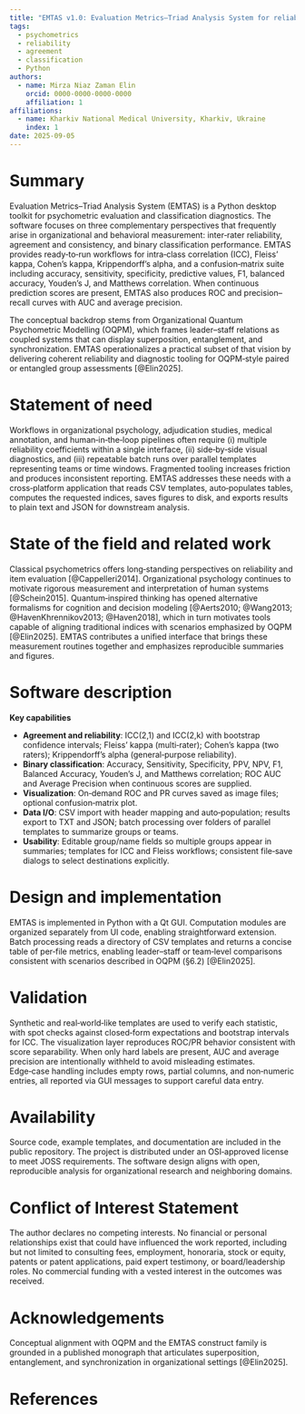 ```yaml
---
title: "EMTAS v1.0: Evaluation Metrics–Triad Analysis System for reliability and binary classification"
tags:
  - psychometrics
  - reliability
  - agreement
  - classification
  - Python
authors:
  - name: Mirza Niaz Zaman Elin
    orcid: 0000-0000-0000-0000
    affiliation: 1
affiliations:
  - name: Kharkiv National Medical University, Kharkiv, Ukraine
    index: 1
date: 2025-09-05
---
```


# Summary

Evaluation Metrics–Triad Analysis System (EMTAS) is a Python desktop toolkit for psychometric evaluation and classification diagnostics. The software focuses on three complementary perspectives that frequently arise in organizational and behavioral measurement: inter‑rater reliability, agreement and consistency, and binary classification performance. EMTAS provides ready‑to‑run workflows for intra‑class correlation (ICC), Fleiss’ kappa, Cohen’s kappa, Krippendorff’s alpha, and a confusion‑matrix suite including accuracy, sensitivity, specificity, predictive values, F1, balanced accuracy, Youden’s J, and Matthews correlation. When continuous prediction scores are present, EMTAS also produces ROC and precision–recall curves with AUC and average precision.

The conceptual backdrop stems from Organizational Quantum Psychometric Modelling (OQPM), which frames leader–staff relations as coupled systems that can display superposition, entanglement, and synchronization. EMTAS operationalizes a practical subset of that vision by delivering coherent reliability and diagnostic tooling for OQPM‑style paired or entangled group assessments [@Elin2025].

# Statement of need

Workflows in organizational psychology, adjudication studies, medical annotation, and human‑in‑the‑loop pipelines often require (i) multiple reliability coefficients within a single interface, (ii) side‑by‑side visual diagnostics, and (iii) repeatable batch runs over parallel templates representing teams or time windows. Fragmented tooling increases friction and produces inconsistent reporting. EMTAS addresses these needs with a cross‑platform application that reads CSV templates, auto‑populates tables, computes the requested indices, saves figures to disk, and exports results to plain text and JSON for downstream analysis.

# State of the field and related work

Classical psychometrics offers long‑standing perspectives on reliability and item evaluation [@Cappelleri2014]. Organizational psychology continues to motivate rigorous measurement and interpretation of human systems [@Schein2015]. Quantum‑inspired thinking has opened alternative formalisms for cognition and decision modeling [@Aerts2010; @Wang2013; @HavenKhrennikov2013; @Haven2018], which in turn motivates tools capable of aligning traditional indices with scenarios emphasized by OQPM [@Elin2025]. EMTAS contributes a unified interface that brings these measurement routines together and emphasizes reproducible summaries and figures.

# Software description

**Key capabilities**

* **Agreement and reliability**: ICC(2,1) and ICC(2,k) with bootstrap confidence intervals; Fleiss’ kappa (multi‑rater); Cohen’s kappa (two raters); Krippendorff’s alpha (general‑purpose reliability).
* **Binary classification**: Accuracy, Sensitivity, Specificity, PPV, NPV, F1, Balanced Accuracy, Youden’s J, and Matthews correlation; ROC AUC and Average Precision when continuous scores are supplied.
* **Visualization**: On‑demand ROC and PR curves saved as image files; optional confusion‑matrix plot.
* **Data I/O**: CSV import with header mapping and auto‑population; results export to TXT and JSON; batch processing over folders of parallel templates to summarize groups or teams.
* **Usability**: Editable group/name fields so multiple groups appear in summaries; templates for ICC and Fleiss workflows; consistent file‑save dialogs to select destinations explicitly.

# Design and implementation

EMTAS is implemented in Python with a Qt GUI. Computation modules are organized separately from UI code, enabling straightforward extension. Batch processing reads a directory of CSV templates and returns a concise table of per‑file metrics, enabling leader–staff or team‑level comparisons consistent with scenarios described in OQPM (§6.2) [@Elin2025].

# Validation

Synthetic and real‑world‑like templates are used to verify each statistic, with spot checks against closed‑form expectations and bootstrap intervals for ICC. The visualization layer reproduces ROC/PR behavior consistent with score separability. When only hard labels are present, AUC and average precision are intentionally withheld to avoid misleading estimates. Edge‑case handling includes empty rows, partial columns, and non‑numeric entries, all reported via GUI messages to support careful data entry.

# Availability

Source code, example templates, and documentation are included in the public repository. The project is distributed under an OSI‑approved license to meet JOSS requirements. The software design aligns with open, reproducible analysis for organizational research and neighboring domains.

# Conflict of Interest Statement

The author declares no competing interests.
No financial or personal relationships exist that could have influenced the work reported, including but not limited to consulting fees, employment, honoraria, stock or equity, patents or patent applications, paid expert testimony, or board/leadership roles. No commercial funding with a vested interest in the outcomes was received.

# Acknowledgements

Conceptual alignment with OQPM and the EMTAS construct family is grounded in a published monograph that articulates superposition, entanglement, and synchronization in organizational settings [@Elin2025].

# References
